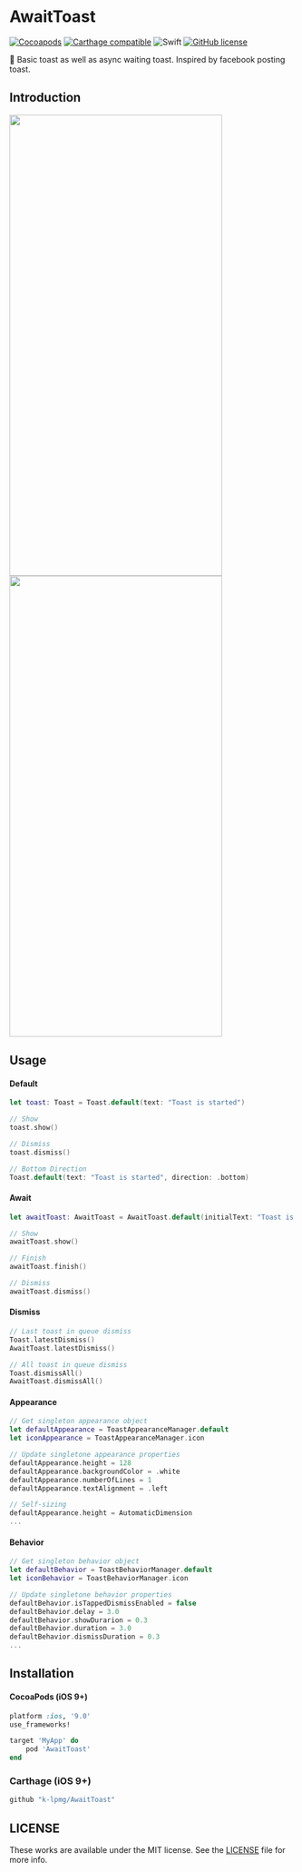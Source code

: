 # AwaitToast
[![Cocoapods](https://img.shields.io/cocoapods/v/AwaitToast.svg?style=flat)](https://cocoapods.org/pods/AwaitToast)
[![Carthage compatible](https://img.shields.io/badge/Carthage-compatible-4BC51D.svg?style=flat)](https://github.com/Carthage/Carthage)
![Swift](https://img.shields.io/badge/Swift-4.2-orange.svg)
[![GitHub license](https://img.shields.io/badge/license-MIT-lightgrey.svg?style=flat)](https://raw.githubusercontent.com/k-lpmg/AwaitToast/master/LICENSE)

🍞 Basic toast as well as async waiting toast.
Inspired by facebook posting toast.

## Introduction
<p float="left">
<img src="https://user-images.githubusercontent.com/15151687/53893472-9a8e2600-4071-11e9-8c0f-5150376a76f5.gif" width="375" height="812">
<img src="https://user-images.githubusercontent.com/15151687/53893489-a24dca80-4071-11e9-9670-900247bda80d.gif" width="375" height="812">
</p>

## Usage

#### Default
```swift
let toast: Toast = Toast.default(text: "Toast is started")

// Show
toast.show()

// Dismiss
toast.dismiss()

// Bottom Direction
Toast.default(text: "Toast is started", direction: .bottom)
```

#### Await
```swift
let awaitToast: AwaitToast = AwaitToast.default(initialText: "Toast is started", endText: "Toast is ended")

// Show
awaitToast.show()

// Finish
awaitToast.finish()

// Dismiss
awaitToast.dismiss()
```

#### Dismiss
```swift
// Last toast in queue dismiss
Toast.latestDismiss()
AwaitToast.latestDismiss()

// All toast in queue dismiss
Toast.dismissAll()
AwaitToast.dismissAll()
```

#### Appearance
```swift
// Get singleton appearance object
let defaultAppearance = ToastAppearanceManager.default
let iconAppearance = ToastAppearanceManager.icon

// Update singletone appearance properties
defaultAppearance.height = 128
defaultAppearance.backgroundColor = .white
defaultAppearance.numberOfLines = 1
defaultAppearance.textAlignment = .left

// Self-sizing
defaultAppearance.height = AutomaticDimension
...
```

#### Behavior
```swift
// Get singleton behavior object
let defaultBehavior = ToastBehaviorManager.default
let iconBehavior = ToastBehaviorManager.icon

// Update singletone behavior properties
defaultBehavior.isTappedDismissEnabled = false
defaultBehavior.delay = 3.0
defaultBehavior.showDurarion = 0.3
defaultBehavior.duration = 3.0
defaultBehavior.dismissDuration = 0.3
...
```

## Installation

#### CocoaPods (iOS 9+)

```ruby
platform :ios, '9.0'
use_frameworks!

target 'MyApp' do
    pod 'AwaitToast'
end
```

### Carthage (iOS 9+)

```ruby
github "k-lpmg/AwaitToast"
```


## LICENSE

These works are available under the MIT license. See the [LICENSE][license] file
for more info.

[license]: LICENSE
